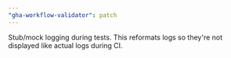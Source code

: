 ```yaml
---
"gha-workflow-validator": patch
---
```


Stub/mock logging during tests. This reformats logs so they're not displayed
like actual logs during CI.
